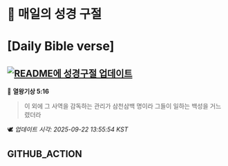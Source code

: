 # 🙏 매일의 성경 구절
# [Daily Bible verse]
## [![README에 성경구절 업데이트](https://github.com/DONGSUKA/first_test/actions/workflows/update-readme-bible.yml/badge.svg)](https://github.com/DONGSUKA/first_test/actions/workflows/update-readme-bible.yml)
<!-- START_BIBLE_VERSE -->
📖 **열왕기상 5:16**
> 이 외에 그 사역을 감독하는 관리가 삼천삼백 명이라 그들이 일하는 백성을 거느렸더라

🕊️ _업데이트 시각: 2025-09-22 13:55:54 KST_
  <!-- END_BIBLE_VERSE -->
## GITHUB_ACTION
